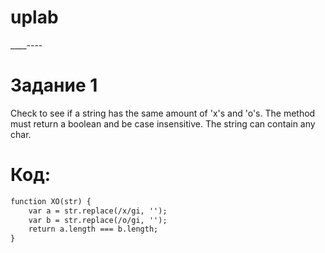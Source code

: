 # uplab

____----
# Задание 1
Check to see if a string has the same amount of 'x's and 'o's. The method must return a boolean and be case insensitive. The string can contain any char.
# Код:
```html
function XO(str) {
    var a = str.replace(/x/gi, '');
    var b = str.replace(/o/gi, '');
    return a.length === b.length;
}
```
